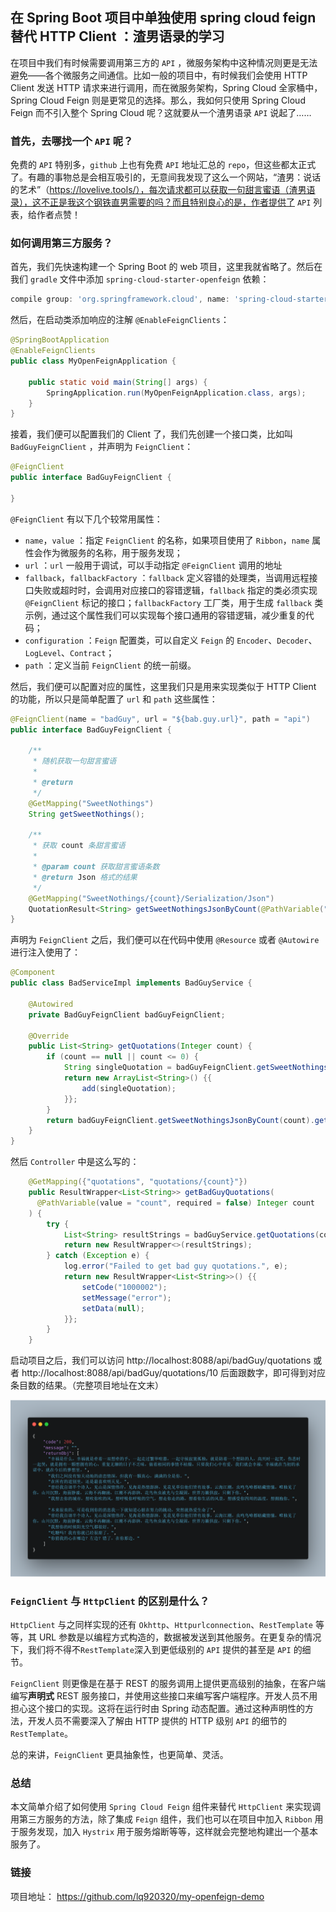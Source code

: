 ## 在 Spring Boot 项目中单独使用 spring cloud feign 替代 HTTP Client ：渣男语录的学习

在项目中我们有时候需要调用第三方的 `API` ，微服务架构中这种情况则更是无法避免——各个微服务之间通信。比如一般的项目中，有时候我们会使用 HTTP Client 发送 HTTP 请求来进行调用，而在微服务架构，Spring Cloud 全家桶中，Spring Cloud Feign 则是更常见的选择。那么，我如何只使用 Spring Cloud Feign 而不引入整个 Spring Cloud 呢？这就要从一个渣男语录 `API` 说起了……

### 首先，去哪找一个  `API`  呢？

免费的 `API` 特别多，`github` 上也有免费 `API` 地址汇总的 `repo`，但这些都太正式了。有趣的事物总是会相互吸引的，无意间我发现了这么一个网站，“渣男：说话的艺术”（https://lovelive.tools/），每次请求都可以获取一句甜言蜜语（渣男语录），这不正是我这个钢铁直男需要的吗？而且特别良心的是，作者提供了 `API` 列表，给作者点赞！

### 如何调用第三方服务？

首先，我们先快速构建一个 Spring Boot 的 web 项目，这里我就省略了。然后在我们 `gradle` 文件中添加 `spring-cloud-starter-openfeign` 依赖：

```groovy
compile group: 'org.springframework.cloud', name: 'spring-cloud-starter-openfeign', version: '2.1.3.RELEASE'
```

然后，在启动类添加响应的注解 `@EnableFeignClients`：

```java
@SpringBootApplication
@EnableFeignClients
public class MyOpenFeignApplication {

    public static void main(String[] args) {
        SpringApplication.run(MyOpenFeignApplication.class, args);
    }
}
```

接着，我们便可以配置我们的 Client 了，我们先创建一个接口类，比如叫 `BadGuyFeignClient` ，并声明为 `FeignClient`：

```java
@FeignClient
public interface BadGuyFeignClient {

}
```

`@FeignClient` 有以下几个较常用属性：

- `name`，`value` ：指定 `FeignClient` 的名称，如果项目使用了 `Ribbon`，`name` 属性会作为微服务的名称，用于服务发现；
- `url` ：`url` 一般用于调试，可以手动指定 `@FeignClient` 调用的地址
- `fallback`，`fallbackFactory` ：`fallback` 定义容错的处理类，当调用远程接口失败或超时时，会调用对应接口的容错逻辑，`fallback` 指定的类必须实现 `@FeignClient` 标记的接口；`fallbackFactory` 工厂类，用于生成 `fallback` 类示例，通过这个属性我们可以实现每个接口通用的容错逻辑，减少重复的代码；
- `configuration` ：`Feign` 配置类，可以自定义 `Feign` 的 `Encoder`、`Decoder`、`LogLevel`、`Contract`；
- `path` ：定义当前 `FeignClient` 的统一前缀。

然后，我们便可以配置对应的属性，这里我们只是用来实现类似于 HTTP Client 的功能，所以只是简单配置了 `url` 和 `path` 这些属性：

```java
@FeignClient(name = "badGuy", url = "${bab.guy.url}", path = "api")
public interface BadGuyFeignClient {

    /**
     * 随机获取一句甜言蜜语
     *
     * @return
     */
    @GetMapping("SweetNothings")
    String getSweetNothings();

    /**
     * 获取 count 条甜言蜜语
     *
     * @param count 获取甜言蜜语条数
     * @return Json 格式的结果
     */
    @GetMapping("SweetNothings/{count}/Serialization/Json")
    QuotationResult<String> getSweetNothingsJsonByCount(@PathVariable("count") Integer count);
}
```

声明为 `FeignClient` 之后，我们便可以在代码中使用 `@Resource` 或者 `@Autowire` 进行注入使用了：

```java
@Component
public class BadServiceImpl implements BadGuyService {

    @Autowired
    private BadGuyFeignClient badGuyFeignClient;

    @Override
    public List<String> getQuotations(Integer count) {
        if (count == null || count <= 0) {
            String singleQuotation = badGuyFeignClient.getSweetNothings();
            return new ArrayList<String>() {{
                add(singleQuotation);
            }};
        }
        return badGuyFeignClient.getSweetNothingsJsonByCount(count).getReturnObj();
    }
}
```

然后 `Controller` 中是这么写的：

```java
    @GetMapping({"quotations", "quotations/{count}"})
    public ResultWrapper<List<String>> getBadGuyQuotations(
      @PathVariable(value = "count", required = false) Integer count
    ) {
        try {
            List<String> resultStrings = badGuyService.getQuotations(count);
            return new ResultWrapper<>(resultStrings);
        } catch (Exception e) {
            log.error("Failed to get bad guy quotations.", e);
            return new ResultWrapper<List<String>>() {{
                setCode("1000002");
                setMessage("error");
                setData(null);
            }};
        }
    }
```

启动项目之后，我们可以访问 http://localhost:8088/api/badGuy/quotations 或者 http://localhost:8088/api/badGuy/quotations/10 后面跟数字，即可得到对应条目数的结果。（完整项目地址在文末）

![](images/badguy.png)

### `FeignClient` 与 `HttpClient` 的区别是什么？

`HttpClient` 与之同样实现的还有 `Okhttp`、`Httpurlconnection`、`RestTemplate` 等等，其 URL 参数是以编程方式构造的，数据被发送到其他服务。在更复杂的情况下，我们将不得不`RestTemplate`深入到更低级别的 `API` 提供的甚至是 `API` 的细节。

`FeignClient` 则更像是在基于 REST 的服务调用上提供更高级别的抽象，在客户端编写**声明式** REST 服务接口，并使用这些接口来编写客户端程序。开发人员不用担心这个接口的实现。这将在运行时由 Spring 动态配置。通过这种声明性的方法，开发人员不需要深入了解由 HTTP 提供的 HTTP 级别 `API` 的细节的`RestTemplate`。

总的来讲，`FeignClient` 更具抽象性，也更简单、灵活。

### 总结

本文简单介绍了如何使用 `Spring Cloud Feign` 组件来替代 `HttpClient` 来实现调用第三方服务的方法，除了集成 `Feign` 组件，我们也可以在项目中加入 `Ribbon` 用于服务发现，加入 `Hystrix` 用于服务熔断等等，这样就会完整地构建出一个基本服务了。

### 链接

项目地址： https://github.com/lq920320/my-openfeign-demo